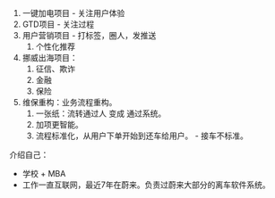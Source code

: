 
1. 一键加电项目 - 关注用户体验
2. GTD项目 - 关注过程
3. 用户营销项目 - 打标签，圈人，发推送
	1. 个性化推荐
4. 挪威出海项目：
	1. 征信、欺诈
	2. 金融
	3. 保险
5. 维保重构：业务流程重构。 
	1. 一张纸：流转通过人 变成 通过系统。
	2. 加项更智能。
	3. 流程标准化，从用户下单开始到还车给用户。 - 接车不标准。


介绍自己：
- 学校 + MBA
- 工作一直互联网，最近7年在蔚来。负责过蔚来大部分的离车软件系统。